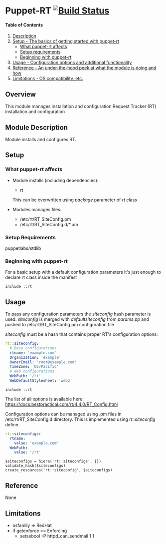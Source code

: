 # Puppet-RT [![Build Status](https://app.travis-ci.com/spacedog/puppet-rt.svg?branch=master)](https://app.travis-ci.com/spacedog/puppet-rt)

#### Table of Contents

1. [Description](#description)
2. [Setup - The basics of getting started with puppet-rt](#setup)
    * [What puppet-rt affects](#what-rt-affects)
    * [Setup requirements](#setup-requirements)
    * [Beginning with puppet-rt](#beginning-with-rt)
3. [Usage - Configuration options and additional functionality](#usage)
4. [Reference - An under-the-hood peek at what the module is doing and how](#reference)
5. [Limitations - OS compatibility, etc.](#limitations)

## Overview

This module manages installation and configuration Request Tracker (RT)
installation and configuration

## Module Description

Module installs and configures RT.

## Setup

### What puppet-rt affects

+ Module installs (including dependencies):
  * rt

  This can be overwritten using *_package_* parameter of *_rt_* class

+ Modules manages files:
  * /etc/rt/RT_SiteConfig.pm
  * /etc/rt/RT_SiteConfig.d/*.pm

### Setup Requirements

puppetlabs/stdlib

### Beginning with puppet-rt

For a basic  setup with a default configuration parameters it's just
enough to declare rt class inside the manifest
```puppet
include ::rt
```

## Usage

To pass any configuration parameters the *siteconfig* hash parameter is used.
*siteconfig* is merged with *defaultsiteconfig* from _params.pp_ and
pushed to /etc/rt/RT_SiteConfig.pm configuration file

*siteconfig* must be a hash that contains proper RT's configuration options:

```yaml
rt::siteconfig:
  # Base configurations
  rtname: 'example.com'
  Organization: 'example'
  OwnerEmail: 'root@example.com'
  TimeZone: 'US/Pacific'
  # Web configurations
  WebPath: '/rt'
  WebDefaultStylesheet: 'web2'
```

```puppet
include ::rt
```

The list of all options is available here: https://docs.bestpractical.com/rt/4.4.0/RT_Config.html

Configuration options can be managed using .pm files in /etc/rt/RT_SiteConfig.d
directory. This is implemented using _rt::siteconfig_ define.

```yaml
rt::siteconfigs:
  rtname:
    value: 'example.com'
  WebPath:
    value: '/rt'
```

```puppet
$siteconfigs = hiera('rt::siteconfigs', {})
validate_hash($siteconfigs)
create_resources('rt::siteconfig', $siteconfigs)
```

## Reference

None

## Limitations

+ osfamily => RedHat
+ if getenforce == Enforcing
  * setsebool -P httpd_can_sendmail 1 1
